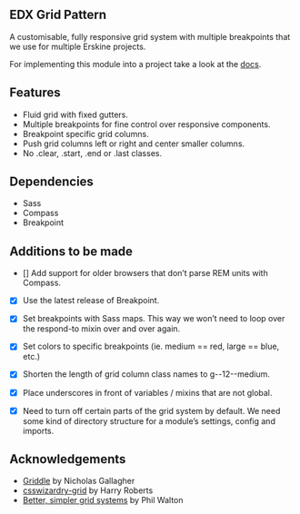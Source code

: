 EDX Grid Pattern
------------

A customisable, fully responsive grid system with multiple breakpoints that we use for multiple Erskine projects.

For implementing this module into a project take a look at the [docs](http://erskinedesign.github.io/patterns-grid/).

## Features
- Fluid grid with fixed gutters.
- Multiple breakpoints for fine control over responsive components.
- Breakpoint specific grid columns.
- Push grid columns left or right and center smaller columns.
- No .clear, .start, .end or .last classes.


## Dependencies
- Sass
- Compass
- Breakpoint


## Additions to be made
- [] Add support for older browsers that don’t parse REM units with Compass.
- [X] Use the latest release of Breakpoint.
- [X] Set breakpoints with Sass maps. This way we won’t need to loop over the respond-to mixin over and over again.
- [X] Set colors to specific breakpoints (ie. medium == red, large == blue, etc.)
- [X] Shorten the length of grid column class names to g--12--medium.
- [X] Place underscores in front of variables / mixins that are not global.
- [X] Need to turn off certain parts of the grid system by default. We need some kind of directory structure for a module’s settings, config and imports. 


## Acknowledgements
- [Griddle](https://github.com/necolas/griddle) by Nicholas Gallagher
- [csswizardry-grid](https://github.com/csswizardry/csswizardry-grids) by Harry Roberts
- [Better, simpler grid systems](http://philipwalton.github.io/solved-by-flexbox/demos/grids/) by Phil Walton
